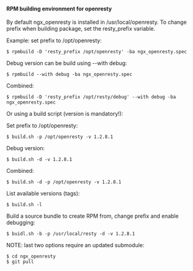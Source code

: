#### RPM building environment for openresty

By default ngx\_openresty is installed in /usr/local/openresty. To change
prefix when building package, set the resty\_prefix variable.

Example: set prefix to /opt/openresty:

    $ rpmbuild -D 'resty_prefix /opt/openresty' -ba ngx_openresty.spec

Debug version can be build using --with debug:

    $ rpmbuild --with debug -ba ngx_openresty.spec

Combined:

    $ rpmbuild -D 'resty_prefix /opt/resty/debug' --with debug -ba ngx_openresty.spec

Or using a build script (version is mandatory!):

Set prefix to /opt/openresty:

    $ build.sh -p /opt/openresty -v 1.2.8.1

Debug version:

    $ build.sh -d -v 1.2.8.1

Combined:

    $ build.sh -d -p /opt/openresty -v 1.2.8.1


List available versions (tags):

    $ build.sh -l

Build a source bundle to create RPM from, change prefix and enable debugging:

    $ buidl.sh -b -p /usr/local/resty -d -v 1.2.8.1


NOTE: last two options require an updated submodule:

    $ cd ngx_openresty
    $ git pull
